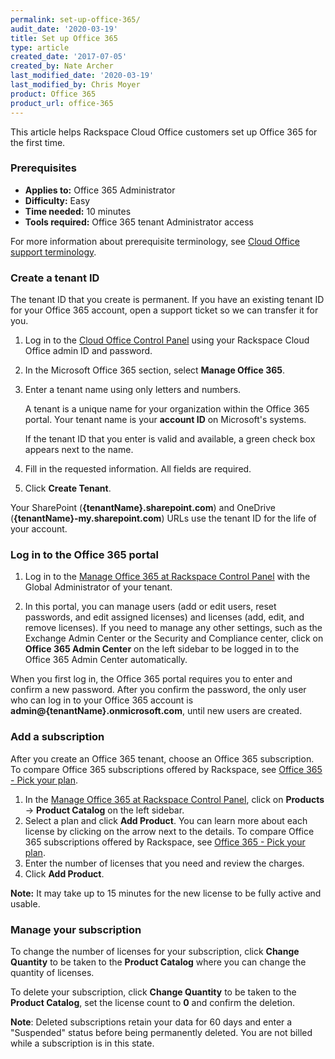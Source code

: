 ```yaml
---
permalink: set-up-office-365/
audit_date: '2020-03-19'
title: Set up Office 365
type: article
created_date: '2017-07-05'
created_by: Nate Archer
last_modified_date: '2020-03-19'
last_modified_by: Chris Moyer
product: Office 365
product_url: office-365
---
```


This article helps Rackspace Cloud Office customers set up Office 365 for the first time.

### Prerequisites

- **Applies to:** Office 365 Administrator
- **Difficulty:** Easy
- **Time needed:** 10 minutes
- **Tools required:**  Office 365 tenant Administrator access

For more information about prerequisite terminology, see [Cloud Office support terminology](/how-to/cloud-office-support-terminology/).


### Create a tenant ID

The tenant ID that you create is permanent. If you have an existing tenant ID for your Office 365 account, open a support ticket so we can transfer it for you.

1. Log in to the [Cloud Office Control Panel](https://cp.rackspace.com/) using your Rackspace Cloud Office admin ID and password.
2. In the Microsoft Office 365 section, select **Manage Office 365**.
3. Enter a tenant name using only letters and numbers.

   A tenant is a unique name for your organization within the Office 365 portal. Your tenant name is your **account ID** on Microsoft's systems.

   If the tenant ID that you enter is valid and available, a green check box appears next to the name.

4. Fill in the requested information. All fields are required.
5. Click **Create Tenant**.

Your SharePoint (**{tenantName}.sharepoint.com**) and OneDrive (**{tenantName}-my.sharepoint.com**) URLs use the tenant ID for the life of your account.

### Log in to the Office 365 portal

1. Log in to the [Manage Office 365 at Rackspace Control Panel](https://office365.cp.rackspace.com) with the Global Administrator of your tenant.

2. In this portal, you can manage users (add or edit users, reset passwords, and edit assigned licenses) and licenses (add, edit, and remove licenses). If you need to manage any other settings, such as the Exchange Admin Center or the Security and Compliance center, click on **Office 365 Admin Center** on the left sidebar to be logged in to the Office 365 Admin Center automatically.

When you first log in, the Office 365 portal requires you to enter and confirm a new password. After you confirm the password, the only user who can log in to your Office 365 account is **admin@{tenantName}.onmicrosoft.com**, until new users are created.

### Add a subscription

After you create an Office 365 tenant, choose an Office 365 subscription. To compare Office 365 subscriptions offered by Rackspace, see [Office 365 - Pick your plan](https://www.rackspace.com/office-365/pick-your-plan).

1. In the [Manage Office 365 at Rackspace Control Panel](https://office365.cp.rackspace.com), click on **Products** -> **Product Catalog** on the left sidebar.
2. Select a plan and click **Add Product**. You can learn more about each license by clicking on the arrow next to the details. To compare Office 365 subscriptions offered by Rackspace, see [Office 365 - Pick your plan](https://www.rackspace.com/office-365/pick-your-plan).
3. Enter the number of licenses that you need and review the charges.
4. Click **Add Product**.

**Note:** It may take up to 15 minutes for the new license to be fully active and usable.

### Manage your subscription

To change the number of licenses for your subscription, click **Change Quantity** to be taken to the **Product Catalog** where you can change the quantity of licenses.

To delete your subscription, click **Change Quantity** to be taken to the **Product Catalog**, set the license count to **0** and confirm the deletion.

**Note**: Deleted subscriptions retain your data for 60 days and enter a "Suspended" status before being permanently deleted. You are not billed while a subscription is in this state.
